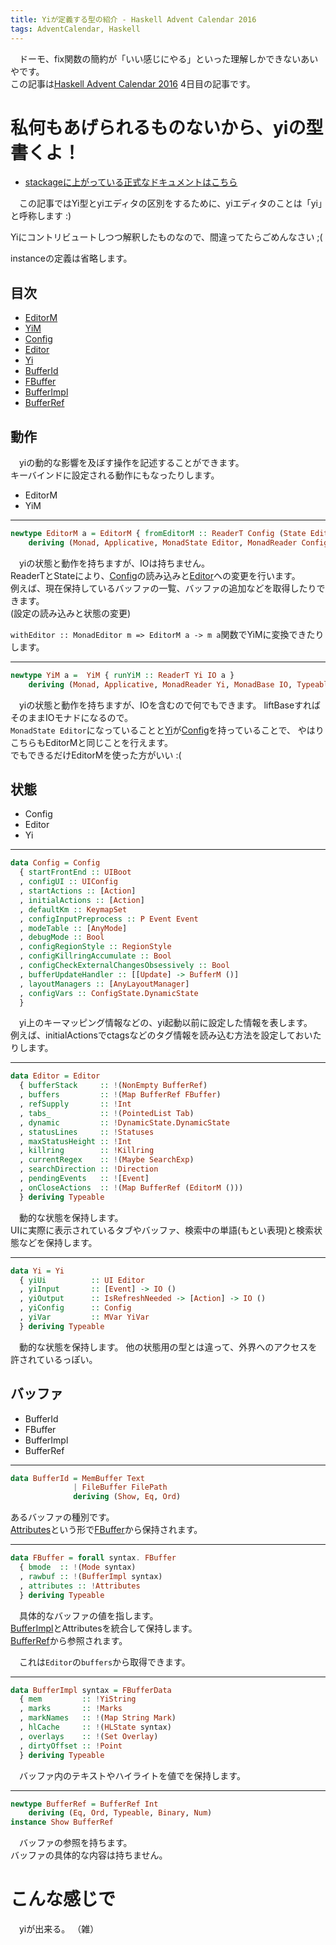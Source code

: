```yaml
---
title: Yiが定義する型の紹介 - Haskell Advent Calendar 2016
tags: AdventCalendar, Haskell
---
```

　ドーモ、fix関数の簡約が「いい感じにやる」といった理解しかできないあいやです。  
この記事は[Haskell Advent Calendar 2016](http://qiita.com/advent-calendar/2016/haskell) 4日目の記事です。


# 私何もあげられるものないから、yiの型書くよ！

- [stackageに上がっている正式なドキュメントはこちら](https://www.stackage.org/haddock/lts-7.7/yi-0.12.6)

　この記事ではYi型とyiエディタの区別をするために、yiエディタのことは「yi」と呼称します :)

Yiにコントリビュートしつつ解釈したものなので、間違ってたらごめんなさい ;(

instanceの定義は省略します。

## 目次

- [EditorM](#yi-editorm)
- [YiM](#yi-yim)
- [Config](#yi-config)
- [Editor](#yi-editor)
- [Yi](#yi-yi)
- [BufferId](#yi-bufferid)
- [FBuffer](#yi-fbuffer)
- [BufferImpl](#yi-bufferimpl)
- [BufferRef](#yi-bufferref)



## 動作
　yiの動的な影響を及ぼす操作を記述することができます。  
キーバインドに設定される動作にもなったりします。

- EditorM
- YiM

- - -

<a name="yi-editorm"></a>

```haskell
newtype EditorM a = EditorM { fromEditorM :: ReaderT Config (State Editor) a }
    deriving (Monad, Applicative, MonadState Editor, MonadReader Config, Functor, Typeable)
```

　yiの状態と動作を持ちますが、IOは持ちません。  
ReaderTとStateにより、[Config](#yi-config)の読み込みと[Editor](#yi-editor)への変更を行います。  
例えば、現在保持しているバッファの一覧、バッファの追加などを取得したりできます。  
(設定の読み込みと状態の変更)

`withEditor :: MonadEditor m => EditorM a -> m a`関数でYiMに変換できたりします。
          
- - -

<a name="yi-yim"></a>

```haskell
newtype YiM a =  YiM { runYiM :: ReaderT Yi IO a } 
    deriving (Monad, Applicative, MonadReader Yi, MonadBase IO, Typeable, Functor)
```

　yiの状態と動作を持ちますが、IOを含むので何でもできます。 liftBaseすればそのままIOモナドになるので。  
`MonadState Editor`になっていることと[Yi](#yi-yi)が[Config](#yi-config)を持っていることで、
やはりこちらもEditorMと同じことを行えます。  
でもできるだけEditorMを使った方がいい :(


## 状態

- Config
- Editor
- Yi

- - -

<a name="yi-config"></a>

```haskell
data Config = Config
  { startFrontEnd :: UIBoot
  , configUI :: UIConfig
  , startActions :: [Action]
  , initialActions :: [Action]
  , defaultKm :: KeymapSet
  , configInputPreprocess :: P Event Event
  , modeTable :: [AnyMode]
  , debugMode :: Bool
  , configRegionStyle :: RegionStyle
  , configKillringAccumulate :: Bool
  , configCheckExternalChangesObsessively :: Bool
  , bufferUpdateHandler :: [[Update] -> BufferM ()]
  , layoutManagers :: [AnyLayoutManager]
  , configVars :: ConfigState.DynamicState
  }
```
 
　yi上のキーマッピング情報などの、yi起動以前に設定した情報を表します。  
例えば、initialActionsでctagsなどのタグ情報を読み込む方法を設定しておいたりします。

- - -

<a name="yi-editor"></a>

```haskell
data Editor = Editor
  { bufferStack     :: !(NonEmpty BufferRef)
  , buffers         :: !(Map BufferRef FBuffer)
  , refSupply       :: !Int
  , tabs_           :: !(PointedList Tab)
  , dynamic         :: !DynamicState.DynamicState
  , statusLines     :: !Statuses
  , maxStatusHeight :: !Int
  , killring        :: !Killring
  , currentRegex    :: !(Maybe SearchExp)
  , searchDirection :: !Direction
  , pendingEvents   :: ![Event]
  , onCloseActions  :: !(Map BufferRef (EditorM ()))
  } deriving Typeable
```

　動的な状態を保持します。  
UIに実際に表示されているタブやバッファ、検索中の単語(もとい表現)と検索状態などを保持します。

- - -

<a name="yi-yi"></a>

```haskell
data Yi = Yi
  { yiUi          :: UI Editor
  , yiInput       :: [Event] -> IO ()
  , yiOutput      :: IsRefreshNeeded -> [Action] -> IO ()
  , yiConfig      :: Config
  , yiVar         :: MVar YiVar
  } deriving Typeable
```

　動的な状態を保持します。
他の状態用の型とは違って、外界へのアクセスを許されているっぽい。


## バッファ

- BufferId
- FBuffer
- BufferImpl
- BufferRef

- - -

<a name="yi-bufferid"></a>

```haskell
data BufferId = MemBuffer Text
              | FileBuffer FilePath
              deriving (Show, Eq, Ord)
```

あるバッファの種別です。  
[Attributes](#yi-attributes)という形で[FBuffer](#yi-fbuffer)から保持されます。

- - -

<a name="yi-fbuffer"></a>

```haskell
data FBuffer = forall syntax. FBuffer
  { bmode  :: !(Mode syntax)
  , rawbuf :: !(BufferImpl syntax)
  , attributes :: !Attributes
  } deriving Typeable
```

　具体的なバッファの値を指します。  
[BufferImpl](#yi-bufferimpl)とAttributesを統合して保持します。  
[BufferRef](#yi-bufferref)から参照されます。

　これは`Editor`の`buffers`から取得できます。

- - -

<a name="yi-bufferimpl"></a>

```haskell
data BufferImpl syntax = FBufferData
  { mem         :: !YiString
  , marks       :: !Marks
  , markNames   :: !(Map String Mark)
  , hlCache     :: !(HLState syntax)
  , overlays    :: !(Set Overlay)
  , dirtyOffset :: !Point
  } deriving Typeable
```

　バッファ内のテキストやハイライトを値でを保持します。

- - -

<a name="yi-bufferref"></a>
```haskell
newtype BufferRef = BufferRef Int
    deriving (Eq, Ord, Typeable, Binary, Num)
instance Show BufferRef
```

　バッファの参照を持ちます。  
バッファの具体的な内容は持ちません。


# こんな感じで
　yiが出来る。 （雑）
